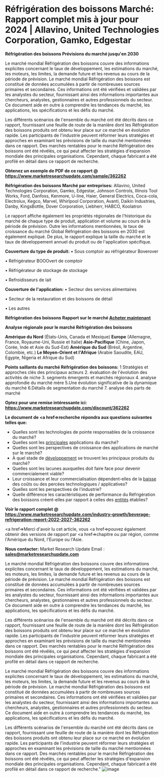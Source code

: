 # Réfrigération des boissons Marché: Rapport complet mis à jour pour 2024 | Allavino, United Technologies Corporation, Gamko, Edgestar

<strong>Réfrigération des boissons Prévisions du marché jusqu'en 2030</strong>

Le marché mondial Réfrigération des boissons couvre des informations explicites concernant le taux de développement, les estimations du marché, les moteurs, les limites, la demande future et les revenus au cours de la période de prévision. Le marché mondial Réfrigération des boissons est constitué de données accumulées à partir de nombreuses sources primaires et secondaires. Ces informations ont été vérifiées et validées par les analystes du secteur, fournissant ainsi des informations importantes aux chercheurs, analystes, gestionnaires et autres professionnels du secteur. Ce document aide en outre à comprendre les tendances du marché, les applications, les spécifications et les défis du marché.

Les différents scénarios de l'ensemble du marché ont été décrits dans ce rapport, fournissant une feuille de route de la manière dont les Réfrigération des boissons produits ont obtenu leur place sur ce marché en évolution rapide. Les participants de l'industrie peuvent réformer leurs stratégies et approches en examinant les prévisions de taille du marché mentionnées dans ce rapport. Des marchés rentables pour le marché Réfrigération des boissons ont été révélés, ce qui peut affecter les stratégies d'expansion mondiale des principales organisations. Cependant, chaque fabricant a été profilé en détail dans ce rapport de recherche.

<strong>Obtenez un exemple de PDF de ce rapport @ <a href=https://www.marketresearchupdate.com/sample/362262>https://www.marketresearchupdate.com/sample/362262</a></strong></a></strong>

<strong>Réfrigération des boissons Marché par entreprises:</strong>
Allavino, United Technologies Corporation, Gamko, Edgestar, Johnson Controls, Illinois Tool Works, Ford, Danfoss, Kenmore, U-line, Haier, General Electrics, Coca-cola, Electrolux, Kegco, Marvel, Whirlpool Corporation, Avanti, Daikin Industries, Danby, KingsBottle, Dover Corporation, Liebherr, HABCO, Koolatron

Le rapport affiche également les propriétés régionales de l'historique du marché de chaque type de produit, application et volume au cours de la période de prévision. Outre les informations mentionnées, le taux de croissance du marché Global Réfrigération des boissons en 2030 est également expliqué. De plus, le rapport explique la taille du marché et le taux de développement annuel du produit ou de l'application spécifique.

<strong>Couverture du type de produit:</strong>
• Sous comptoir au réfrigérateur Boverover

• Réfrigérateur BOOOvert de comptoir

• Réfrigérateur de stockage de stockage

• Refroidisseurs de lait

<strong>Couverture de l'application:</strong>
• Secteur des services alimentaires

• Secteur de la restauration et des boissons de détail

• Les autres

<strong>Réfrigération des boissons Rapport sur le marché <a href=https://www.marketresearchupdate.com/buynow/362262> Acheter maintenant </a></strong></a></strong>

<strong>Analyse régionale pour le marché Réfrigération des boissons</strong>

<strong>Amérique du Nord</strong> (États-Unis, Canada et Mexique)
<strong>Europe</strong> (Allemagne, France, Royaume-Uni, Russie et Italie)
<strong>Asie-Pacifique</strong> (Chine, Japon, Corée, Inde et Asie du Sud-Est)
<strong>Amérique du Sud</strong> (Brésil, Argentine, Colombie, etc.)
<strong>Le Moyen-Orient et l'Afrique</strong> (Arabie Saoudite, EAU, Egypte, Nigeria et Afrique du Sud)

<strong>Points saillants du marché Réfrigération des boissons:</strong>
1 Stratégies et approches clés des principaux acteurs
2. évaluation de l'évolution des activités de niche
3. segments émergents et marchés régionaux
4. analyse approfondie du marché mère
5.Une évolution significative de la dynamique du marché
6.Détails de segmentation du marché
7. analyse des parts de marché

<strong>Optez pour une remise intéressante ici: <a href=https://www.marketresearchupdate.com/discount/362262>https://www.marketresearchupdate.com/discount/362262</a></strong></a></strong>

<strong>Le document de <a href=>recherche</a> répondra aux questions suivantes telles que:</strong>
<ul>
  <li>Quelles sont les technologies de pointe responsables de la croissance du marché?</li>
  <li>Quelles sont les <a href=>principales</a> applications du marché?</li>
  <li>Quelles sont les perspectives de croissance des applications de marché sur le marché?</li>
  <li>À quel stade de <a href=>développement</a> se trouvent les principaux produits du marché?</li>
  <li>Quelles sont les lacunes auxquelles doit faire face pour devenir commercialement viable?</li>
  <li>Leur croissance et leur commercialisation dépendent-elles de la <a href=>baisse</a> des coûts ou des percées technologiques / applicatives?</li>
  <li>Quelles sont les perspectives de l'industrie?</li>
  <li>Quelle différence les caractéristiques de performance du Réfrigération des boissons créent-elles par rapport à celles des <a href=>entités</a> établies?</li>
</ul>
<strong>Voir le rapport complet @ <a href=https://www.marketresearchupdate.com/industry-growth/beverage-refrigeration-report-2022-2027-362262>https://www.marketresearchupdate.com/industry-growth/beverage-refrigeration-report-2022-2027-362262</a></strong></a></strong>

<a href=>Merci</a> d'avoir lu cet article, vous <a href=>pouvez</a> également obtenir des versions de rapport par <a href=>chapitre</a> ou par région, comme l'Amérique du Nord, l'Europe ou l'Asie.

<strong>Nous contacter:</strong>
Market Research Update
Email : <strong>sales@marketresearchupdate.com</strong>

Le marché mondial Réfrigération des boissons couvre des informations explicites concernant le taux de développement, les estimations du marché, les moteurs, les limites, la demande future et les revenus au cours de la période de prévision. Le marché mondial Réfrigération des boissons est constitué de données accumulées à partir de nombreuses sources primaires et secondaires. Ces informations ont été vérifiées et validées par les analystes du secteur, fournissant ainsi des informations importantes aux chercheurs, analystes, gestionnaires et autres professionnels du secteur. Ce document aide en outre à comprendre les tendances du marché, les applications, les spécifications et les défis du marché.

Les différents scénarios de l'ensemble du marché ont été décrits dans ce rapport, fournissant une feuille de route de la manière dont les Réfrigération des boissons produits ont obtenu leur place sur ce marché en évolution rapide. Les participants de l'industrie peuvent réformer leurs stratégies et approches en examinant les prévisions de taille du marché mentionnées dans ce rapport. Des marchés rentables pour le marché Réfrigération des boissons ont été révélés, ce qui peut affecter les stratégies d'expansion mondiale des principales organisations. Cependant, chaque fabricant a été profilé en détail dans ce rapport de recherche.

Le marché mondial Réfrigération des boissons couvre des informations explicites concernant le taux de développement, les estimations du marché, les moteurs, les limites, la demande future et les revenus au cours de la période de prévision. Le marché mondial Réfrigération des boissons est constitué de données accumulées à partir de nombreuses sources primaires et secondaires. Ces informations ont été vérifiées et validées par les analystes du secteur, fournissant ainsi des informations importantes aux chercheurs, analystes, gestionnaires et autres professionnels du secteur. Ce document aide en outre à comprendre les tendances du marché, les applications, les spécifications et les défis du marché.

Les différents scénarios de l'ensemble du marché ont été décrits dans ce rapport, fournissant une feuille de route de la manière dont les Réfrigération des boissons produits ont obtenu leur place sur ce marché en évolution rapide. Les participants de l'industrie peuvent réformer leurs stratégies et approches en examinant les prévisions de taille du marché mentionnées dans ce rapport. Des marchés rentables pour le marché Réfrigération des boissons ont été révélés, ce qui peut affecter les stratégies d'expansion mondiale des principales organisations. Cependant, chaque fabricant a été profilé en détail dans ce rapport de recherche."
![image](https://github.com/proteekoffice/Market-Research-Trends/assets/158455457/fa388ebf-dc2b-446b-87bc-92e605181ff0)
